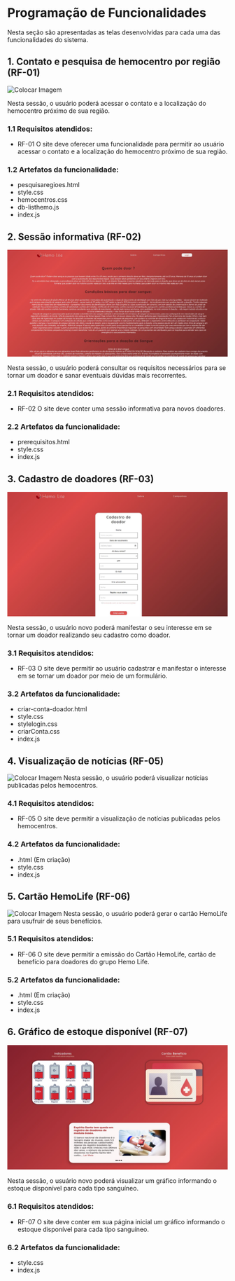 # Programação de Funcionalidades
Nesta seção são apresentadas as telas desenvolvidas para cada uma das funcionalidades do sistema.

## 1. Contato e pesquisa de hemocentro por região (RF-01)
![Colocar Imagem ]()

Nesta sessão, o usuário poderá acessar o contato e a localização do hemocentro próximo de sua região.
### 1.1 Requisitos atendidos:
* RF-01 	O site deve oferecer uma funcionalidade para permitir ao usuário acessar o contato e a localização do hemocentro próximo de sua região.

### 1.2 Artefatos da funcionalidade:
* pesquisaregioes.html
* style.css
* hemocentros.css
* db-listhemo.js
* index.js 

## 2. Sessão informativa (RF-02)
![Campanhas](https://github.com/ICEI-PUC-Minas-PMV-ADS/pmv-ads-2022-2-e1-proj-web-t2-hemolife/blob/main/docs/img/campanhas.jpg)

Nesta sessão, o usuário poderá consultar os requisitos necessários para se tornar um doador e sanar eventuais dúvidas mais recorrentes.

### 2.1 Requisitos atendidos:
* RF-02 	O site deve conter uma sessão informativa para novos doadores.


### 2.2 Artefatos da funcionalidade:

* prerequisitos.html
* style.css
* index.js 


## 3. Cadastro de doadores (RF-03)

![Cadastro de doadores](https://github.com/ICEI-PUC-Minas-PMV-ADS/pmv-ads-2022-2-e1-proj-web-t2-hemolife/blob/main/docs/img/cadastro-doador.jpg)

Nesta sessão, o usuário novo poderá manifestar o seu interesse em se tornar um doador realizando seu cadastro como doador.

### 3.1 Requisitos atendidos:
* RF-03 	O site deve permitir ao usuário cadastrar e manifestar o interesse em se tornar um doador por meio de um formulário.

### 3.2 Artefatos da funcionalidade:

* criar-conta-doador.html
* style.css
* stylelogin.css
 * criarConta.css
* index.js 

## 4. Visualização de notícias (RF-05)
![Colocar Imagem ]()
Nesta sessão, o usuário poderá visualizar notícias publicadas pelos hemocentros.

### 4.1 Requisitos atendidos:
* RF-05 	O site deve permitir a visualização de notícias publicadas pelos hemocentros.

### 4.2 Artefatos da funcionalidade:

* .html (Em criação)
* style.css
* index.js 
## 5. Cartão HemoLife (RF-06)
![Colocar Imagem ]()
Nesta sessão, o usuário poderá gerar o cartão HemoLife para usufruir de seus benefícios.

### 5.1 Requisitos atendidos:
* RF-06 	O site deve permitir a emissão do Cartão HemoLife, cartão de benefício para doadores do grupo Hemo Life.

### 5.2 Artefatos da funcionalidade:

* .html (Em criação)
* style.css
* index.js 

## 6. Gráfico de estoque disponível (RF-07)

![Gráfico de estoque](https://github.com/ICEI-PUC-Minas-PMV-ADS/pmv-ads-2022-2-e1-proj-web-t2-hemolife/blob/main/docs/img/noticias.jpg)

Nesta sessão, o usuário novo poderá visualizar um gráfico informando o estoque disponível para cada tipo sanguíneo.

### 6.1 Requisitos atendidos:
* RF-07 	O site deve conter em sua página inicial um gráfico informando o estoque disponível para cada tipo sanguíneo. 	

### 6.2 Artefatos da funcionalidade:

* style.css 
* index.js 
